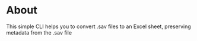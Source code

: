 # About

This simple CLI helps you to convert .sav files to an Excel sheet, preserving metadata from the .sav file